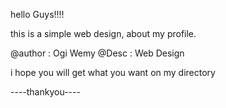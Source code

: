 hello Guys!!!! 

this is a simple web design, about my profile.

@author : Ogi Wemy 
@Desc   : Web Design


i hope you will get what you want on my directory

----thankyou----